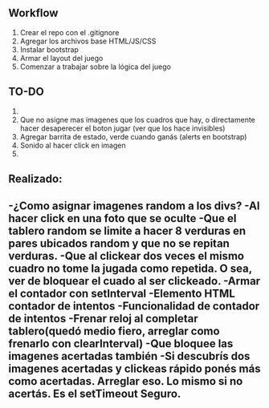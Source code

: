 ## Workflow

1. Crear el repo con el .gitignore
2. Agregar los archivos base HTML/JS/CSS
3. Instalar bootstrap
4. Armar el layout del juego
5. Comenzar a trabajar sobre la lógica del juego


## TO-DO
   
1. 
2. Que no asigne mas imagenes que los cuadros que hay, o directamente hacer desaperecer el boton jugar (ver que los hace invisibles)
3. Agregar barrita de estado, verde cuando ganás (alerts en bootstrap)
4. Sonido al hacer click en imagen
5. 



## Realizado:
-¿Como asignar imagenes random a los divs?
-Al hacer click en una foto que se oculte
-Que el tablero random se limite a hacer 8 verduras en pares ubicados random y que no se repitan verduras.
-Que al clickear dos veces el mismo cuadro no tome la jugada como repetida. O sea, ver de bloquear el cuado al ser clickeado.
-Armar el contador con setInterval
-Elemento HTML contador de intentos
-Funcionalidad de contador de intentos
-Frenar reloj al completar tablero(quedó medio fiero, arreglar como frenarlo con clearInterval)
-Que bloquee las imagenes acertadas también
-Si descubrís dos imagenes acertadas y clickeas rápido ponés más como acertadas. Arreglar eso. Lo mismo si no acertás. Es el setTimeout Seguro.
-